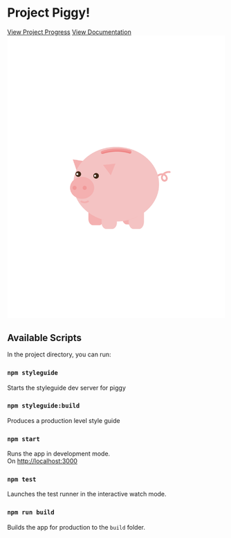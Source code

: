 # Project Piggy!
[View Project Progress](https://github.com/dweng0/Piggy/projects/1)
[View Documentation]()
![Super Pig](./src/logo.svg)
## Available Scripts

In the project directory, you can run:

### `npm styleguide` 
Starts the styleguide dev server for piggy

### `npm styleguide:build`
Produces a production level style guide 

### `npm start`

Runs the app in development mode.<br>
On [http://localhost:3000](http://localhost:3000)

### `npm test`

Launches the test runner in the interactive watch mode.<br>

### `npm run build`

Builds the app for production to the `build` folder.
